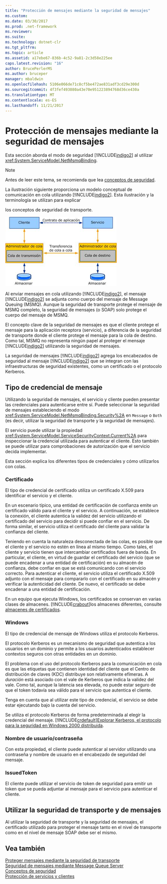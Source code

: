 ```yaml
---
title: "Protección de mensajes mediante la seguridad de mensajes"
ms.custom: 
ms.date: 03/30/2017
ms.prod: .net-framework
ms.reviewer: 
ms.suite: 
ms.technology: dotnet-clr
ms.tgt_pltfrm: 
ms.topic: article
ms.assetid: a17ebe67-836b-4c52-9a81-2c3d58e225ee
caps.latest.revision: "16"
author: BrucePerlerMS
ms.author: bruceper
manager: mbaldwin
ms.openlocfilehash: 5106e066de71c8cf5be472ae831adf3cd29e300d
ms.sourcegitcommit: 4f3fef493080a43e70e951223894768d36ce430a
ms.translationtype: MT
ms.contentlocale: es-ES
ms.lasthandoff: 11/21/2017
---
```

# <a name="securing-messages-using-message-security"></a>Protección de mensajes mediante la seguridad de mensajes
Esta sección aborda el modo de seguridad [!INCLUDE[indigo2](../../../../includes/indigo2-md.md)] al utilizar <xref:System.ServiceModel.NetMsmqBinding>.  
  
> [!NOTE]
>  Antes de leer este tema, se recomienda que lea [conceptos de seguridad](../../../../docs/framework/wcf/feature-details/security-concepts.md).  
  
 La ilustración siguiente proporciona un modelo conceptual de comunicación en cola utilizando [!INCLUDE[indigo2](../../../../includes/indigo2-md.md)]. Esta ilustración y la terminología se utilizan para explicar  
  
 los conceptos de seguridad de transporte.  
  
 ![Diagrama de aplicaciones en la cola](../../../../docs/framework/wcf/feature-details/media/distributed-queue-figure.jpg "figura de cola distribuida")  
  
 Al enviar mensajes en cola utilizando [!INCLUDE[indigo2](../../../../includes/indigo2-md.md)], el mensaje [!INCLUDE[indigo2](../../../../includes/indigo2-md.md)] se adjunta como cuerpo del mensaje de Message Queuing (MSMQ). Aunque la seguridad de transporte protege el mensaje de MSMQ completo, la seguridad de mensajes (o SOAP) solo protege el cuerpo del mensaje de MSMQ.  
  
 El concepto clave de la seguridad de mensajes es que el cliente protege el mensaje para la aplicación receptora (servicio), a diferencia de la seguridad de transporte donde el cliente protege el mensaje para la cola de destino. Como tal, MSMQ no representa ningún papel al proteger el mensaje [!INCLUDE[indigo2](../../../../includes/indigo2-md.md)] utilizando la seguridad de mensajes.  
  
 La seguridad de mensajes [!INCLUDE[indigo2](../../../../includes/indigo2-md.md)] agrega los encabezados de seguridad al mensaje [!INCLUDE[indigo2](../../../../includes/indigo2-md.md)] que se integran con las infraestructuras de seguridad existentes, como un certificado o el protocolo Kerberos.  
  
## <a name="message-credential-type"></a>Tipo de credencial de mensaje  
 Utilizando la seguridad de mensajes, el servicio y cliente pueden presentar las credenciales para autenticarse entre sí. Puede seleccionar la seguridad de mensajes estableciendo el modo <xref:System.ServiceModel.NetMsmqBinding.Security%2A> en `Message` o `Both` (es decir, utilizar la seguridad de transporte y la seguridad de mensajes).  
  
 El servicio puede utilizar la propiedad <xref:System.ServiceModel.ServiceSecurityContext.Current%2A> para inspeccionar la credencial utilizada para autenticar el cliente. Esto también se puede utilizar para comprobaciones de autorización que el servicio decida implementar.  
  
 Esta sección explica los diferentes tipos de credenciales y cómo utilizarlos con colas.  
  
### <a name="certificate"></a>Certificado  
 El tipo de credencial de certificado utiliza un certificado X.509 para identificar el servicio y el cliente.  
  
 En un escenario típico, una entidad de certificación de confianza emite un certificado válido para el cliente y el servicio. A continuación, se establece la conexión, el cliente autentica la validez del servicio utilizando el certificado del servicio para decidir si puede confiar en el servicio. De forma similar, el servicio utiliza el certificado del cliente para validar la confianza del cliente.  
  
 Teniendo en cuenta la naturaleza desconectada de las colas, es posible que el cliente y el servicio no estén en línea al mismo tiempo. Como tales, el cliente y servicio tienen que intercambiar certificados fuera de banda. En particular, el cliente, en virtud de guardar el certificado del servicio (que se puede encadenar a una entidad de certificación) en su almacén de confianza, debe confiar en que se está comunicando con el servicio correcto. Para autenticar el cliente, el servicio utiliza el certificado X.509 adjunto con el mensaje para compararlo con el certificado en su almacén y verificar la autenticidad del cliente. De nuevo, el certificado se debe encadenar a una entidad de certificación.  
  
 En un equipo que ejecuta Windows, los certificados se conservan en varias clases de almacenes. [!INCLUDE[crabout](../../../../includes/crabout-md.md)]los almacenes diferentes, consulte [almacenes de certificados](http://go.microsoft.com/fwlink/?LinkId=87787).  
  
### <a name="windows"></a>Windows  
 El tipo de credencial de mensaje de Windows utiliza el protocolo Kerberos.  
  
 El protocolo Kerberos es un mecanismo de seguridad que autentica a los usuarios en un dominio y permite a los usuarios autenticados establecer contextos seguros con otras entidades en un dominio.  
  
 El problema con el uso del protocolo Kerberos para la comunicación en cola es que las etiquetas que contienen identidad del cliente que el Centro de distribución de claves (KDC) distribuye son relativamente efímeras. A *duración* está asociado con el vale de Kerberos que indica la validez del vale. Como tal, aunque la latencia sea elevada, no puede estar seguro de que el token todavía sea válido para el servicio que autentica el cliente.  
  
 Tenga en cuenta que al utilizar este tipo de credencial, el servicio se debe estar ejecutando bajo la cuenta del servicio.  
  
 Se utiliza el protocolo Kerberos de forma predeterminada al elegir la credencial del mensaje. [!INCLUDE[crdefault](../../../../includes/crdefault-md.md)][Explorar Kerberos, el protocolo para la seguridad en Windows 2000 distribuida](http://go.microsoft.com/fwlink/?LinkId=87790).  
  
### <a name="username-password"></a>Nombre de usuario/contraseña  
 Con esta propiedad, el cliente puede autenticar al servidor utilizando una contraseña y nombre de usuario en el encabezado de seguridad del mensaje.  
  
### <a name="issuedtoken"></a>IssuedToken  
 El cliente puede utilizar el servicio de token de seguridad para emitir un token que se pueda adjuntar al mensaje para el servicio para autenticar el cliente.  
  
## <a name="using-transport-and-message-security"></a>Utilizar la seguridad de transporte y de mensajes  
 Al utilizar la seguridad de transporte y la seguridad de mensajes, el certificado utilizado para proteger el mensaje tanto en el nivel de transporte como en el nivel de mensaje SOAP debe ser el mismo.  
  
## <a name="see-also"></a>Vea también  
 [Proteger mensajes mediante la seguridad de transporte](../../../../docs/framework/wcf/feature-details/securing-messages-using-transport-security.md)  
 [Seguridad de mensajes mediante Message Queue Server](../../../../docs/framework/wcf/samples/message-security-over-message-queuing.md)  
 [Conceptos de seguridad](../../../../docs/framework/wcf/feature-details/security-concepts.md)  
 [Protección de servicios y clientes](../../../../docs/framework/wcf/feature-details/securing-services-and-clients.md)
